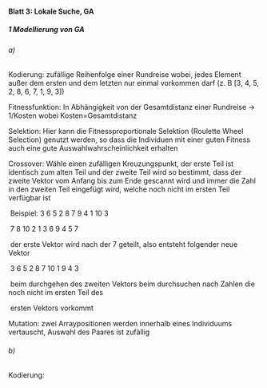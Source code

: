 #### Blatt 3: Lokale Suche, GA



##### 1 Modellierung von GA

######  a)

Kodierung: zufällige Reihenfolge einer Rundreise wobei, jedes Element außer dem ersten und dem letzten nur einmal vorkommen darf (z. B [3, 4, 5, 2, 8, 6, 7, 1, 9, 3])

Fitnessfunktion: In Abhängigkeit von der Gesamtdistanz einer Rundreise -> 1/Kosten wobei Kosten=Gesamtdistanz

Selektion: Hier kann die Fitnessproportionale Selektion (Roulette Wheel Selection) genutzt werden, so dass die Individuen mit einer guten Fitness auch eine gute Auswahlwahrscheinlichkeit erhalten

Crossover: Wähle einen zufälligen Kreuzungspunkt, der erste Teil ist identisch zum alten Teil und der zweite Teil wird so bestimmt, dass der zweite Vektor vom Anfang bis zum Ende gescannt wird und immer die Zahl in den zweiten Teil eingefügt wird, welche noch nicht im ersten Teil verfügbar ist

​	Beispiel:		3	6	5	2	8	7	9	4	1	10	3

​				7	8	10	2	1	3	6	9	4	5	7

​	der erste Vektor wird nach der 7 geteilt, also entsteht folgender neue Vektor

​				3	6	5	2	8	7	10	1	9	4	3

​	beim durchgehen des zweiten Vektors beim durchsuchen nach Zahlen die noch nicht im ersten Teil des 	

​	ersten Vektors vorkommt

Mutation: zwei Arraypositionen werden innerhalb eines Individuums vertauscht, Auswahl des Paares ist zufällig



###### b)

Kodierung:



